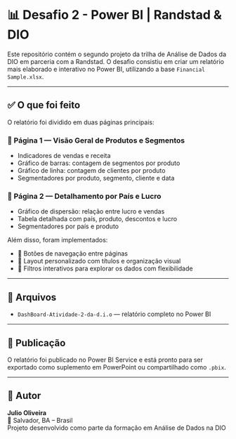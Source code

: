 # 📊 Desafio 2 - Power BI | Randstad & DIO

Este repositório contém o segundo projeto da trilha de Análise de Dados da DIO em parceria com a Randstad. O desafio consistiu em criar um relatório mais elaborado e interativo no Power BI, utilizando a base `Financial Sample.xlsx`.

---

## ✅ O que foi feito

O relatório foi dividido em duas páginas principais:

### 🔹 Página 1 — Visão Geral de Produtos e Segmentos
- Indicadores de vendas e receita
- Gráfico de barras: contagem de segmentos por produto
- Gráfico de linha: contagem de clientes por produto
- Segmentadores por produto, segmento, cliente e data

### 🔹 Página 2 — Detalhamento por País e Lucro
- Gráfico de dispersão: relação entre lucro e vendas
- Tabela detalhada com país, produto, descontos e lucro
- Segmentadores por país e produto

Além disso, foram implementados:

- 🔘 Botões de navegação entre páginas
- 🎨 Layout personalizado com títulos e organização visual
- 📌 Filtros interativos para explorar os dados com flexibilidade

---

## 📁 Arquivos

- `DashBoard-Atividade-2-da-d.i.o` — relatório completo no Power BI

---

## 🚀 Publicação

O relatório foi publicado no Power BI Service e está pronto para ser exportado como suplemento em PowerPoint ou compartilhado como `.pbix`.

---

## 👤 Autor

**Julio Oliveira**  
📍 Salvador, BA – Brasil  
Projeto desenvolvido como parte da formação em Análise de Dados na DIO


